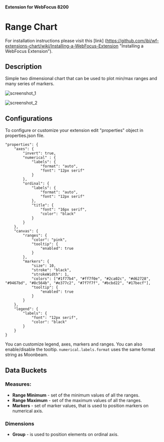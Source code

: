 #### Extension for WebFocus 8200

# Range Chart

For installation instructions please visit this [link] (https://github.com/ibi/wf-extensions-chart/wiki/Installing-a-WebFocus-Extension "Installing a WebFocus Extension").

## Description

Simple two dimensional chart that can be used to plot min/max ranges and many series of markers.

![screenshot_1](https://github.com/ibi/wf-extensions-chart/blob/master/com.ibi.range/screenshots/1.png)

![screenshot_2](https://github.com/ibi/wf-extensions-chart/blob/master/com.ibi.range/screenshots/2.png)

## Configurations

To configure or customize your extension edit "properties" object in properties.json file.
	
	"properties": {
		"axes": {
			"invert": true,
			"numerical" : {
				"labels": {
					"format": "auto",
					"font": "12px serif"
				}
			},
			"ordinal": {
				"labels": {
					"format": "auto",
					"font": "12px serif"
				},
				"title": {
					"font": "16px serif",
					"color": "black"
				}
			}
		},
		"canvas": {
			"ranges": {
				"color": "pink",
				"tooltip": {
					"enabled": true
				}
			},
			"markers": {
				"size": 10,
				"stroke": "black",
				"strokeWidth": 1,
				"colors": ["#1f77b4", "#ff7f0e", "#2ca02c", "#d62728", "#9467bd", "#8c564b", "#e377c2", "#7f7f7f", "#bcbd22", "#17becf"],
				"tooltip": {
					"enabled": true
				}
			}
		},
		"legend": {
			"labels": {
				"font": "12px serif",
				"color": "black"
			}
		}
	}

You can customize legend, axes, markers and ranges. You can also enable/disable the tooltip. `numerical.labels.format` uses the same format string as Moonbeam.
## Data Buckets

### Measures:
* **Range Minimum** - set of the minimum values of all the ranges.
* **Range Maximum** - set of the maximum values of all the ranges.
* **Markers** - set of marker values, that is used to position markers on numerical axis.

### Dimensions
* **Group** - is used to position elements on ordinal axis.
